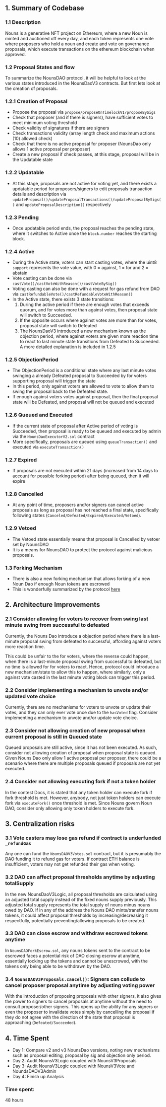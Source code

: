 ## 1. Summary of Codebase 
### 1.1 Description
Nouns is a generative NFT project on Ethereum, where a new Noun is minted and auctioned off every day, and each token represents one vote where proposers who hold a noun and create and vote on governance proposals, which execute transactions on the ethereum blockchain when approved.

### 1.2 Proposal States and flow
To summarize the NounsDAO protocol, it will be helpful to look at the various states introduced in the NounsDaoV3 contracts. But first lets look at the creation of proposals.

### 1.2.1 Creation of Proposal
- Propose the proposal via `propose/proposeOnTimelockV1/proposeBySigs`
- Check that proposer (and if there is signers), have sufficient votes to meet minimum voting threshold
- Check validity of signatures if there are signers
- Check transactions validity (array length check and maximum actions (10) allowed check)
- Check that there is no active proposal for proposer (NounsDao only allows 1 active proposal per proposer)
- Create a new proposal if check passes, at this stage, proposal will be in the Updatable state

### 1.2.2 Updatable
- At this stage, proposals are not active for voting yet, and there exists a updatable period for proposers/signers to edit proposals transaction details and description via `updateProposal()/updateProposalTransactions()/updateProposalBySigs()` and `updateProposalDescription()` respectively


### 1.2.3 Pending
- Once updatable period ends, the proposal reaches the pending state, where it switches to Active once the `block.number` reaches the starting block.


### 1.2.4 Active 
- During the Active state, voters can start casting votes, where the uint8 `support` represents the vote value, with 0 = against, 1 = for and 2 = abstain
- Vote casting can be done via `castVote()/castVoteWithReason()/castVoteBySig()` 
- Voting casting can also be done with a request for gas refund from DAO via `castRefundableVote()/castRefundableVoteWithReason()`
- In the Active state, there exists 3 state transitions:
    1. During the active period if there are enough votes that exceeds quorum, and for votes more than against votes, then proposal state will switch to Succeeded.
    2. If the opposite occurs where against votes are more than for votes, proposal state will switch to Defeated
    3. The NounsDaoV3 introduced a new mechanism known as the objection period, where against voters are given more reaction time to react to last minute state transitions from Defeated to Succeeded. A more detailed explanation is included in 1.2.5

### 1.2.5 ObjectionPeriod
- The ObjectionPeriod is a conditional state where any last minute votes swinging a already Defeated proposal to Succeeded by for voters supporting proposal will trigger the state
- In this period, only against voters are allowed to vote to allow them to swing the proposal back to the Defeated state.
- If enough against voters votes against proposal, then the final proposal state will be Defeated, and proposal will not be queued and executed

### 1.2.6 Queued and Executed
- If the current state of proposal after Active period of voting is Succeeded, then proposal is ready to be queued and executed by admin via the `NounsDaoExecutorV2.sol` contract
- More specifically, proposals are queued using `queueTransaction()` and executed via `executeTransaction()`

### 1.2.7 Expired
- If proposals are not executed within 21 days (increased from 14 days to account for possible forking period) after being queued, then it will expire

### 1.2.8 Cancelled
- At any point of time, proposers and/or signers can cancel active proposals as long as proposal has not reached a final state, specifically following states (`Canceled/Defeated/Expired/Executed/Vetoed`).

### 1.2.9 Vetoed
- The Vetoed state essentially means that proposal is Cancelled by vetoer set by NounsDAO
- It is a means for NounsDAO to protect the protocol against malicious proposals.

### 1.3 Forking Mechanism
- There is also a new forking mechanism that allows forking of a new Noun Dao if enough Noun tokens are escrowed
- This is wonderfully summarized by the protocol [here](https://github.com/verbsteam/nouns-fork-spec/blob/main/spec.md)

## 2. Architecture Improvements

### 2.1 Consider allowing for voters to recover from swing last minute swing from successful to defeated

Currently, the Nouns Dao introduce a objection period where there is a last-minute proposal swing from defeated to successful, affording against voters more reaction time. 

This could be unfair to the for voters, where the reverse could happen, when there is a last-minute proposal swing from successful to defeated, but no time is allowed for for voters to react. Hence, protocol could introduce a new mechanism/state to allow this to happen, where similarly, only a against vote casted in the last minute voting block can trigger this period.

### 2.2 Consider implementing a mechanism to unvote and/or updated vote choice
Currently, there are no mechanisms for voters to unvote or update their votes, and they can only ever vote once due to the `hasVoted` flag. Consider implementing a mechanism to unvote and/or update vote choice.

### 2.3 Consider not allowing creation of new proposal when current proposal is still in Queued state

Queued proposals are still active, since it has not been executed. As such, consider not allowing creation of proposal when proposal state is queued. Given Nouns Dao only allow 1 active proposal per proposer, there could be a scenario where there are multiple proposals queued if proposals are not yet executed.

### 2.4 Consider not allowing executing fork if not a token holder
In the contest Docs, it is stated that any token holder can execute fork if fork threshold is met. However, anybody, not just token holders can execute fork via `executeFork()` once threshold is met. Since Nouns govern Noun DAO, consider only allowing only token holders to execute fork.

## 3. Centralization risks

### 3.1  Vote casters may lose gas refund if contract is underfunded `_refundGas`
Any one can fund the `NounsDAOV3Votes.sol` contract, but it is presumably the DAO funding it to refund gas for voters. If contract ETH balance is insufficient, voters may not get refunded their gas when voting.

### 3.2 DAO can affect proposal thresholds anytime by adjusting totalSupply 
In the new NounsDaoV3Logic, all proposal thresholds are calculated using an adjusted total supply instead of the fixed nouns supply previously. This adjusted total supply represents the total supply of nouns minus nouns owed by DAO. If in any of the address the Nouns DAO mints/transfer nouns tokens, it could affect proposal thresholds by increasing/decreasing it respectfully, potentially preventing/allowing proposals to be created.


### 3.3 DAO can close escrow and withdraw escrowed tokens anytime
In `NounsDAOForkEscrow.sol`, any nouns tokens sent to the contract to be escrowed faces a potential risk of DAO closing escrow at anytime, essentially locking up the tokens and cannot be unescrowed, with the tokens only being able to be withdrawn by the DAO.


### 3.4 `NounsDAOV3Proposals.cancel()`: Signers can collude to cancel proposer proposal anytime by adjusting voting power 
With the introduction of proposing proposals with other signers, it also gives the power to signers to cancel proposals at anytime without the need to consult proposer/other signers. This opens up the ability for any signers or even the proposer to invalidate votes simply by cancelling the proposal if they do not agree with the direction of the state that proposal is approaching (`Defeated/Succeeded`).


## 4. Time Spent
- Day 1: Compare v2 and v3 NounsDao versions, noting new mechanisms such as proposal editing, proposal by sig and objection only period.
- Day 2: Audit NounsV3Logic coupled with NounsV3Proposals
- Day 3: Audit NounsV3Logic coupled with NounsV3Vote and NoundsDAOV3Admin 
- Day 4: Finish up Analysis 

### Time spent:
48 hours